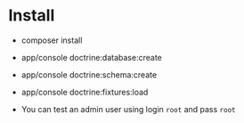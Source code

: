 Install
========================

  * composer install

  * app/console doctrine:database:create

  * app/console doctrine:schema:create

  * app/console doctrine:fixtures:load

  * You can test an admin user using login `root` and pass `root`
